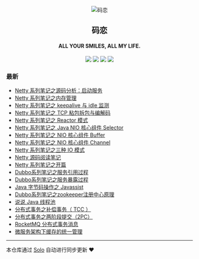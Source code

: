 <p align="center"><img alt="码恋" src="https://img.hacpai.com/file/2019/05/icon-3374e543.png"></p><h2 align="center">
码恋
</h2>

<h4 align="center">ALL YOUR SMILES, ALL MY LIFE.</h4>
<p align="center"><a title="码恋" target="_blank" href="https://github.com/aysaml/solo-blog"><img src="https://img.shields.io/github/last-commit/aysaml/solo-blog.svg?style=flat-square&color=FF9900"></a>
<a title="GitHub repo size in bytes" target="_blank" href="https://github.com/aysaml/solo-blog"><img src="https://img.shields.io/github/repo-size/aysaml/solo-blog.svg?style=flat-square"></a>
<a title="Solo Version" target="_blank" href="https://github.com/88250/solo/releases"><img src="https://img.shields.io/badge/solo-4.3.1-f1e05a.svg?style=flat-square&color=blueviolet"></a>
<a title="Hits" target="_blank" href="https://github.com/88250/hits"><img src="https://hits.b3log.org/aysaml/solo-blog.svg"></a></p>

### 最新

* [Netty 系列笔记之源码分析：启动服务](https://aysaml.com/articles/2020/11/05/1604559009881.html)
* [Netty 系列笔记之内存管理](https://aysaml.com/articles/2020/11/03/1604391401499.html)
* [Netty 系列笔记之 keepalive 与 idle 监测](https://aysaml.com/articles/2020/10/28/1603876845195.html)
* [Netty 系列笔记之 TCP 粘包拆包与编解码](https://aysaml.com/articles/2020/10/27/1603780674945.html)
* [Netty 系列笔记之 Reactor 模式](https://aysaml.com/articles/2020/10/23/1603444872972.html)
* [Netty 系列笔记之 Java NIO 核心组件 Selector](https://aysaml.com/articles/2020/10/21/1603251555158.html)
* [Netty 系列笔记之 NIO 核心组件 Buffer](https://aysaml.com/articles/2020/10/16/1602830946887.html)
* [Netty 系列笔记之 NIO 核心组件 Channel](https://aysaml.com/articles/2020/10/12/1602491893054.html)
* [Netty 系列笔记之三种 IO 模式](https://aysaml.com/articles/2020/09/25/1601016054028.html)
* [Netty 源码阅读笔记](https://aysaml.com/articles/2020/09/23/1600856617447.html)
* [Netty 系列笔记之开篇](https://aysaml.com/articles/2020/09/21/1600675546715.html)
* [Dubbo系列笔记之服务引用过程](https://aysaml.com/articles/2020/09/08/1599558950363.html)
* [Dubbo系列笔记之服务暴露过程](https://aysaml.com/articles/2020/09/04/1599206156889.html)
* [Java 字节码操作之 Javassist ](https://aysaml.com/articles/2020/09/01/1598950702389.html)
* [Dubbo系列笔记之zookeeper注册中心原理](https://aysaml.com/articles/2020/08/17/1597658280603.html)
* [说说 Java 线程池](https://aysaml.com/articles/2020/08/03/1596440008840.html)
* [分布式事务之补偿事务（ TCC ）](https://aysaml.com/articles/2020/06/16/1592304957424.html)
* [分布式事务之两阶段提交（2PC）](https://aysaml.com/articles/2020/06/16/1592303735898.html)
* [RocketMQ 分布式事务消息](https://aysaml.com/articles/2020/06/16/1592296926344.html)
* [微服务架构下缓存的统一管理](https://aysaml.com/articles/2020/05/11/1589170001785.html)



---

本仓库通过 [Solo](https://github.com/88250/solo) 自动进行同步更新 ❤️ 